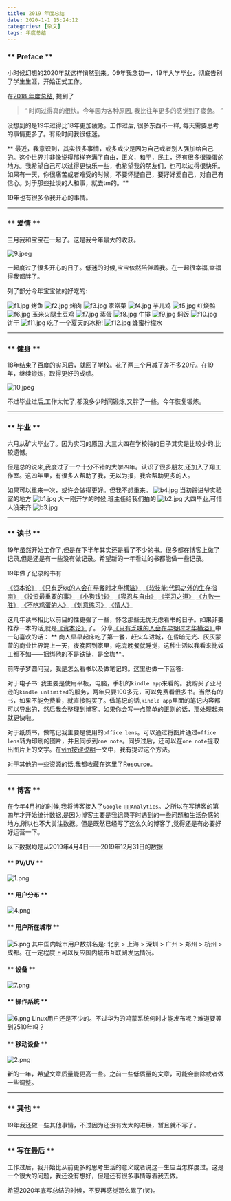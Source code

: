 ```yaml
---
title: 2019 年度总结
date: 2020-1-1 15:24:12
categories: [杂文]
tags: 年度总结
---
```


### ** Preface **

小时候幻想的2020年就这样悄然到来。09年我念初一，19年大学毕业，彻底告别了学生生涯，开始正式工作。

在[2018 年度总结](http://www.sail.name/2018/12/31/2018-summary/), 提到了  
> “ 时间过得真的很快。今年因为各种原因, 我比往年更多的感觉到了疲惫。 ”

没想到的是19年过得比18年更加疲惫。工作过后, 很多东西不一样, 每天需要思考的事情更多了。有段时间我很低迷。

<span class="under0"> ** 最近，我意识到，其实很多事情，或多或少是因为自己或者别人强加给自己的。这个世界并非像说得那样充满了自由，正义，和平，民主，还有很多很操蛋的地方。我希望自己可以过得更快乐一些，也希望我的朋友们，也可以过得很快乐。如果有一天，你很痛苦或者难受的时候，不要怀疑自己，要好好爱自己，对自己有信心。对于那些扯淡的人和事，就去tm的。** </span>

19年也有很多令我开心的事情。

*******************
### ** 爱情 **

三月我和宝宝在一起了。这是我今年最大的收获。

![9.jpeg](/img/杂文/2019-summary/9.jpeg)

一起度过了很多开心的日子。低迷的时候,宝宝依然陪伴着我。在一起很幸福,幸福得我都胖了。

列了部分今年宝宝做的好吃的:

![f1.jpg](/img/杂文/2019-summary/f1.jpg)
烤鱼
![f2.jpg](/img/杂文/2019-summary/f2.jpg)
烤肉
![f3.jpg](/img/杂文/2019-summary/f3.jpg)
家常菜
![f4.jpg](/img/杂文/2019-summary/f4.jpg)
芋儿鸡
![f5.jpg](/img/杂文/2019-summary/f5.jpg)
红烧鸭
![f6.jpg](/img/杂文/2019-summary/f6.jpg)
玉米火腿土豆鸡
![f7.jpg](/img/杂文/2019-summary/f7.jpg)
蒸蛋
![f8.jpg](/img/杂文/2019-summary/f8.jpg)
牛排
![f9.jpg](/img/杂文/2019-summary/f9.jpg)
焖饭
![f10.jpg](/img/杂文/2019-summary/f10.jpg)
饼干
![f11.jpg](/img/杂文/2019-summary/f11.jpg)
吃了一个夏天的冰粉!
![f12.jpg](/img/杂文/2019-summary/f12.jpg)
蜂蜜柠檬水
*******************
### ** 健身 **
18年结束了百度的实习后，就回了学校。花了两三个月减了差不多20斤。在19年，继续锻炼，取得更好的成绩。

![10.jpeg](/img/杂文/2019-summary/10.jpeg)

不过毕业过后,工作太忙了,都没多少时间锻炼,又胖了一些。今年恢复锻炼。

*******************
### ** 毕业 **

六月从矿大毕业了。因为实习的原因,大三大四在学校待的日子其实是比较少的,比较遗憾。

但是总的说来,我度过了一个十分不错的大学四年。认识了很多朋友,还加入了翔工作室。这四年里，有很多人帮助了我，无以为报，我会帮助更多的人。

如果可以重来一次，或许会做得更好。但我不想重来。
![b4.jpg](/img/杂文/2019-summary/b4.jpg)
当初蹭进爷实验室的地方
![b1.jpg](/img/杂文/2019-summary/b1.jpg)
大一刚开学的时候,班主任给我们拍的
![b2.jpg](/img/杂文/2019-summary/b2.jpg)
大四毕业,可惜人没来齐
![b3.jpg](/img/杂文/2019-summary/b3.jpg)

*******************
### ** 读书 **

19年虽然开始工作了,但是在下半年其实还是看了不少的书。很多都在博客上做了记录,但是还是有一些没有做记录。希望新的一年看过的书都能做一些记录。

19年做了记录的书有

[《资本论》](http://www.sail.name/2019/12/29/reading-notes-of-Capitalism/)
[《只有乏味的人会在早餐时才华横溢》](http://www.sail.name/2019/12/21/reading-notes-of-only-boring-people-will-be-brilliant-at-breakfast/)
[《软技能:代码之外的生存指南》](http://www.sail.name/2019/11/03/reading-notes-of-soft-skills/)
[《投资最重要的事》](http://www.sail.name/2019/09/15/reading-notes-of-most-important-thing-to-invest-in/)
[《小狗钱钱》](http://www.sail.name/2019/08/25/reading-notes-of-Puppy-money/)
[《容忍与自由》](http://www.sail.name/2019/08/24/reading-notes-of-Tolerance-and-freedom/)
[《学习之道》](http://www.sail.name/2019/07/23/reading-notes-of-learning-way/)
[《九败一胜》](http://www.sail.name/2019/07/21/reading-notes-of-nine-defeats-and-one-victory/)
[《不吃鸡蛋的人》](http://www.sail.name/2019/05/04/reading-notes-of-no-eggs-for-him/)
[《刻意练习》](http://www.sail.name/2019/04/26/reading-notes-of-deliberate-management/)
[《情人》](http://www.sail.name/2019/04/05/reading-notes-of-lover/)

这几年读书相比以前目的性更强了一些，怀念那些无忧无虑看书的日子。如果非要推荐一本的话,就是[《资本论》](http://www.sail.name/2019/12/29/reading-notes-of-Capitalism/)了。
分享[《只有乏味的人会在早餐时才华横溢》](http://www.sail.name/2019/12/21/reading-notes-of-only-boring-people-will-be-brilliant-at-breakfast/)中一句喜欢的话：<span class="under0"> ** 商人早早起床吃了第一餐，赶火车进城，在昏暗无光、灰灰蒙蒙的商业世界混上一天，夜晚回到家里，吃完晚餐就睡觉，这种生活以我看来比奴工都不如——捆绑他的不是铁链，是金枷**</span>。

前阵子梦圆问我，我是怎么看书以及做笔记的。这里也做一下回答:

对于电子书: 我主要是使用平板，电脑，手机的`kindle app`来看的。我购买了亚马逊的`kindle unlimited`的服务，两年只要100多元，可以免费看很多书。当然有的书，如果不能免费看，就直接购买了。做笔记的话,`kindle app`里面的笔记内容都可以导出的，然后我会整理到博客。如果你会写一点简单的正则的话，那处理起来就更快啦。

对于纸质书，做笔记我主要是使用的`office lens`。可以通过将图片通过`office lens`转为印刷的图片，并且同步到`one note`。同步过后，还可以在`one note`提取出图片上的文字。在[vim按键说明](http://www.sail.name/2017/10/08/Description-butoon-of-vim/)一文中，我有提过这个方法。

对于其他的一些资源的话,我都收藏在这里了[Resource](https://www.sail.name/Resource/)。

*******************

### ** 博客 **

在今年4月初的时候,我将博客接入了`Google Analytics`。之所以在写博客的第四年才开始统计数据,是因为博客主要是我记录平时遇到的一些问题和生活杂感的地方,所以也不大关注数据。但是既然已经写了这么久的博客了,觉得还是有必要好好运营一下。

以下数据均是从2019年4月4日——2019年12月31日的数据

#### ** PV/UV **
![1.png](/img/杂文/2019-summary/1.png)

#### ** 用户分布 **
![4.png](/img/杂文/2019-summary/4.png)

#### ** 用户所在城市 **
![5.png](/img/杂文/2019-summary/5.png)
其中国内城市用户数排名是: 北京 > 上海 > 深圳 > 广州 > 郑州 > 杭州 > 成都。在一定程度上可以反应国内城市互联网发达情况。

#### ** 设备 **
![7.png](/img/杂文/2019-summary/7.png)

#### ** 操作系统 **
![6.png](/img/杂文/2019-summary/6.png)
Linux用户还是不少的。不过华为的鸿蒙系统何时才能发布呢？难道要等到2510年吗？

#### ** 移动设备 **
![2.png](/img/杂文/2019-summary/2.png)

新的一年，希望文章质量能更高一些。之前一些低质量的文章，可能会删除或者做一些调整。

*******************
### ** 其他 **

19年我还做一些其他事情，不过因为还没有太大的进展，暂且就不写了。

*******************
### ** 写在最后 **

工作过后，我开始比从前更多的思考生活的意义或者说这一生应当怎样度过。这是一个很大的问题，我还没有想好，但是还有很多事情等着我去做。

希望2020年底写总结的时候，不要再感觉那么累了(笑)。

